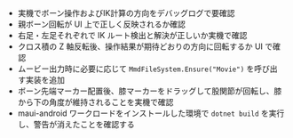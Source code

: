 - 実機でボーン操作およびIK計算の方向をデバッグログで要確認
- 親ボーン回転が UI 上で正しく反映されるか確認
- 右足・左足それぞれで IK ルート検出と解決が正しいか実機で確認
- クロス積の Z 軸反転後、操作結果が期待どおりの方向に回転するか UI で確認
- ムービー出力時に必要に応じて `MmdFileSystem.Ensure("Movie")` を呼び出す実装を追加
- ボーン先端マーカー配置後、膝マーカーをドラッグして股関節が回転し、膝から下の角度が維持されることを実機で確認
- maui-android ワークロードをインストールした環境で `dotnet build` を実行し、警告が消えたことを確認する

